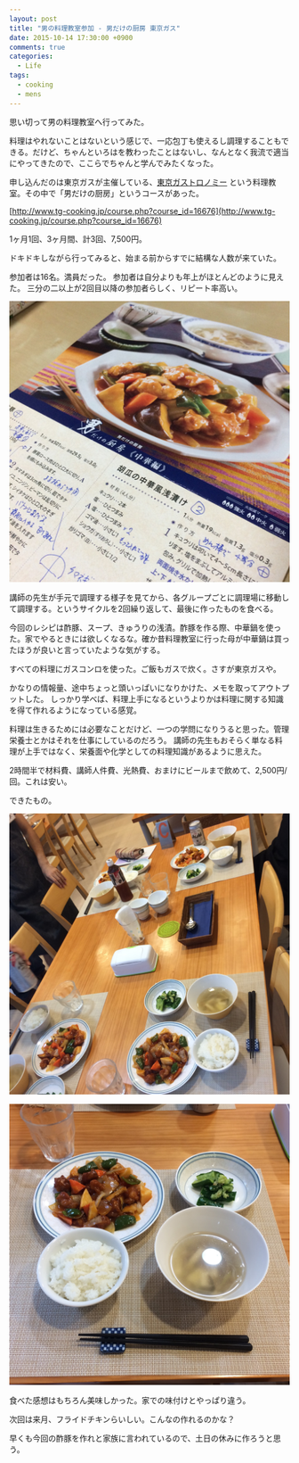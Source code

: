 ```yaml
---
layout: post
title: "男の料理教室参加 - 男だけの厨房 東京ガス"
date: 2015-10-14 17:30:00 +0900
comments: true
categories:
  - Life
tags:
  - cooking
  - mens
---
```

思い切って男の料理教室へ行ってみた。

料理はやれないことはないという感じで、一応包丁も使えるし調理することもできる。だけど、ちゃんといろはを教わったことはないし、なんとなく我流で適当にやってきたので、ここらでちゃんと学んでみたくなった。

申し込んだのは東京ガスが主催している、[東京ガストロノミー](http://www.tg-cooking.jp/) という料理教室。その中で「男だけの厨房」というコースがあった。

[http://www.tg-cooking.jp/course.php?course_id=16676](http://www.tg-cooking.jp/course.php?course_id=16676)

1ヶ月1回、3ヶ月間、計3回、7,500円。

ドキドキしながら行ってみると、始まる前からすでに結構な人数が来ていた。

参加者は16名。満員だった。
参加者は自分よりも年上がほとんどのように見えた。
三分の二以上が2回目以降の参加者らしく、リピート率高い。

![recipe](/images/2015/10/20151015-cooking-recipe.JPG)

講師の先生が手元で調理する様子を見てから、各グループごとに調理場に移動して調理する。というサイクルを2回繰り返して、最後に作ったものを食べる。

今回のレシピは酢豚、スープ、きゅうりの浅漬。酢豚を作る際、中華鍋を使った。家でやるときには欲しくなるな。確か昔料理教室に行った母が中華鍋は買ったほうが良いと言っていたような気がする。

すべての料理にガスコンロを使った。ご飯もガスで炊く。さすが東京ガスや。

かなりの情報量、途中ちょっと頭いっぱいになりかけた、メモを取ってアウトプットした。
しっかり学べば、料理上手になるというよりかは料理に関する知識を得て作れるようになっている感覚。

料理は生きるためには必要なことだけど、一つの学問になりうると思った。管理栄養士とかはそれを仕事にしているのだろう。
講師の先生もおそらく単なる料理が上手ではなく、栄養面や化学としての料理知識があるように思えた。

2時間半で材料費、講師人件費、光熱費、おまけにビールまで飲めて、2,500円/回。これは安い。

できたもの。

![table](/images/2015/10/20151015-cooking-table.JPG)

![single](/images/2015/10/20151015-cooking-single.JPG)

食べた感想はもちろん美味しかった。家での味付けとやっぱり違う。

次回は来月、フライドチキンらいしい。こんなの作れるのかな？

早くも今回の酢豚を作れと家族に言われているので、土日の休みに作ろうと思う。